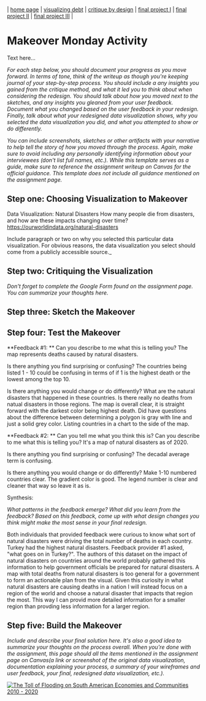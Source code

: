 | [home page](https://cmustudent.github.io/tswd-portfolio-templates/) | [visualizing debt](visualizing-government-debt) | [critique by design](critique-by-design) | [final project I](final-project-part-one) | [final project II](final-project-part-two) | [final project III](final-project-part-three) |

# Makeover Monday Activity 
Text here...

_For each step below, you should document your progress as you move forward.  In terms of tone, think of the writeup as though you're keeping journal of your step-by-step process.   You should include a any insights you gained from the critique method, and what it led you to think about when considering the redesign.  You should talk about how you moved next to the sketches, and any insights you gleaned from your user feedback.  Document what you changed based on the user feedback in your redesign.  Finally, talk about what your redesigned data visualization shows, why you selected the data visualization you did, and what you attempted to show or do differently._

_You can include screenshots, sketches or other artifacts with your narrative to help tell the story of how you moved through the process.  Again, make sure to avoid including any personally identifying information about your interviewees (don't list full names, etc.).  While this template serves as a guide, make sure to reference the assignment writeup on Canvas for the official guidance.  This template does not include all guidance mentioned on the assignment page._

## Step one: Choosing Visualization to Makeover 

Data Visualization: 
Natural Disasters
How many people die from disasters, and how are these impacts changing over time?
https://ourworldindata.org/natural-disasters

Include paragraph or two on why you selected this particular data visualization.  For obvious reasons, the data visualization you select should come from a publicly accessible source._

## Step two: Critiquing the Visualization 
_Don't forget to complete the Google Form found on the assignment page.  You can summarize your thoughts here._

## Step three: Sketch the Makeover




## Step four: Test the Makeover

**Feedback #1: **
Can you describe to me what this is telling you?
The map represents deaths caused by natural disasters. 

Is there anything you find surprising or confusing?
The countries being listed 1 - 10 could be confusing in terms of if 1 is the highest death or the lowest among the top 10. 

Is there anything you would change or do differently?
What are the natural disasters that happened in these countries. Is there really no deaths from natual disasters in those regions. The map is overall clear, it is straight forward with the darkest color being highest death. Did have questions about the difference between determining a polygon is gray with line and just a solid grey color. Listing countries in a chart to the side of the map. 

**Feedback #2: **
Can you tell me what you think this is? Can you describe to me what this is telling you?
It's a map of natural disasters as of 2020. 

Is there anything you find surprising or confusing?
The decadal average term is confusing. 

Is there anything you would change or do differently?
Make 1-10 numbered countries clear. The gradient color is good. The legend number is clear and cleaner that way so leave it as is. 

Synthesis: 

_What patterns in the feedback emerge?  What did you learn from the feedback?  Based on this feedback, come up with what design changes you think might make the most sense in your final redesign._

Both individuals that provided feedback were curious to know what sort of natural disasters were driving the total number of deaths in each country. Turkey had the highest natural disasters. Feedback provider #1 asked, "what goes on in Turkey?". The authors of this dataset on the impact of natural disasters on countries around the world probably gathered this information to help government officials be prepared for natural disasters. A map with total deaths from natural disasters is too general for a government to form an actionable plan from the visual. Given this curiosity in what natural disasters are causing deaths in a nation I will instead focus on a region of the world and choose a natural disaster that impacts that region the most. This way I can provid more detailed information for a smaller region than provding less information for a larger region. 


## Step five: Build the Makeover

_Include and describe your final solution here. It's also a good idea to summarize your thoughts on the process overall. When you're done with the assignment, this page should all the items mentioned in the assignment page on Canvas(a link or screenshot of the original data visualization, documentation explaining your process, a summary of your wireframes and user feedback, your final, redesigned data visualization, etc.)._

<div class='tableauPlaceholder' id='viz1726628267003' style='position: relative'><noscript><a href='#'><img alt='The Toll of Flooding on South American Economies and Communities 2010 - 2020 ' src='https:&#47;&#47;public.tableau.com&#47;static&#47;images&#47;Na&#47;NaturalDisasters-LineChart&#47;EffectsofFloodLineChart&#47;1_rss.png' style='border: none' /></a></noscript><object class='tableauViz'  style='display:none;'><param name='host_url' value='https%3A%2F%2Fpublic.tableau.com%2F' /> <param name='embed_code_version' value='3' /> <param name='site_root' value='' /><param name='name' value='NaturalDisasters-LineChart&#47;EffectsofFloodLineChart' /><param name='tabs' value='no' /><param name='toolbar' value='yes' /><param name='static_image' value='https:&#47;&#47;public.tableau.com&#47;static&#47;images&#47;Na&#47;NaturalDisasters-LineChart&#47;EffectsofFloodLineChart&#47;1.png' /> <param name='animate_transition' value='yes' /><param name='display_static_image' value='yes' /><param name='display_spinner' value='yes' /><param name='display_overlay' value='yes' /><param name='display_count' value='yes' /><param name='language' value='en-US' /><param name='filter' value='publish=yes' /></object></div>                <script type='text/javascript'>                    
var divElement = document.getElementById('viz1726628267003');                   
var vizElement = divElement.getElementsByTagName('object')[0];                   
vizElement.style.width='100%';vizElement.style.height=(divElement.offsetWidth*0.75)+'px';                   
var scriptElement = document.createElement('script');                   
scriptElement.src = 'https://public.tableau.com/javascripts/api/viz_v1.js';                    
vizElement.parentNode.insertBefore(scriptElement, vizElement);                
</script>

